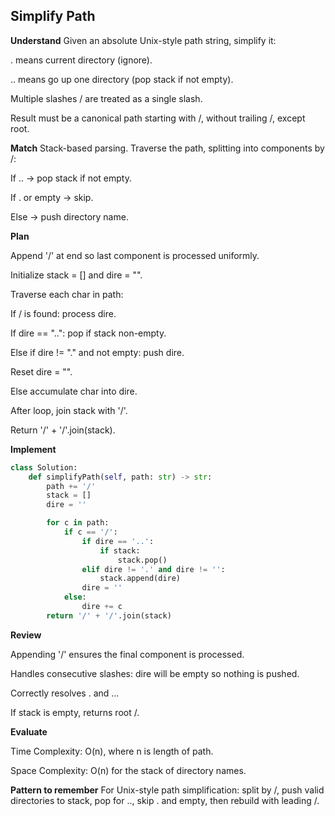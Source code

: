 ## Simplify Path
**Understand**
Given an absolute Unix-style path string, simplify it:

. means current directory (ignore).

.. means go up one directory (pop stack if not empty).

Multiple slashes / are treated as a single slash.

Result must be a canonical path starting with /, without trailing /, except root.

**Match**
Stack-based parsing. Traverse the path, splitting into components by /:

If .. → pop stack if not empty.

If . or empty → skip.

Else → push directory name.

**Plan**

Append '/' at end so last component is processed uniformly.

Initialize stack = [] and dire = "".

Traverse each char in path:

If / is found: process dire.

If dire == "..": pop if stack non-empty.

Else if dire != "." and not empty: push dire.

Reset dire = "".

Else accumulate char into dire.

After loop, join stack with '/'.

Return '/' + '/'.join(stack).

**Implement**
```py
class Solution:
    def simplifyPath(self, path: str) -> str:
        path += '/'
        stack = []
        dire = ''

        for c in path:
            if c == '/':
                if dire == '..':
                    if stack: 
                        stack.pop()
                elif dire != '.' and dire != '':
                    stack.append(dire)
                dire = ''
            else:
                dire += c
        return '/' + '/'.join(stack)
```

**Review**

Appending '/' ensures the final component is processed.

Handles consecutive slashes: dire will be empty so nothing is pushed.

Correctly resolves . and ...

If stack is empty, returns root /.

**Evaluate**

Time Complexity: O(n), where n is length of path.

Space Complexity: O(n) for the stack of directory names.

**Pattern to remember**
For Unix-style path simplification: split by /, push valid directories to stack, pop for .., skip . and empty, then rebuild with leading /.